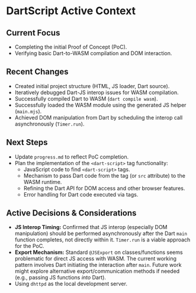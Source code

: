 # DartScript Active Context

## Current Focus

- Completing the initial Proof of Concept (PoC).
- Verifying basic Dart-to-WASM compilation and DOM interaction.

## Recent Changes

- Created initial project structure (HTML, JS loader, Dart source).
- Iteratively debugged Dart-JS interop issues for WASM compilation.
- Successfully compiled Dart to WASM (`dart compile wasm`).
- Successfully loaded the WASM module using the generated JS helper
  (`main.mjs`).
- Achieved DOM manipulation from Dart by scheduling the interop call
  asynchronously (`Timer.run`).

## Next Steps

- Update `progress.md` to reflect PoC completion.
- Plan the implementation of the `<dart-script>` tag functionality:
  - JavaScript code to find `<dart-script>` tags.
  - Mechanism to pass Dart code from the tag (or `src` attribute) to the WASM
    runtime.
  - Refining the Dart API for DOM access and other browser features.
  - Error handling for Dart code executed via tags.

## Active Decisions & Considerations

- **JS Interop Timing:** Confirmed that JS interop (especially DOM manipulation)
  should be performed asynchronously after the Dart `main` function completes,
  not directly within it. `Timer.run` is a viable approach for the PoC.
- **Export Mechanism:** Standard `@JSExport` on classes/functions seems
  problematic for direct JS access with WASM. The current working pattern
  involves Dart initiating the interaction after `main`. Future work might
  explore alternative export/communication methods if needed (e.g., passing JS
  functions _into_ Dart).
- Using `dhttpd` as the local development server.
